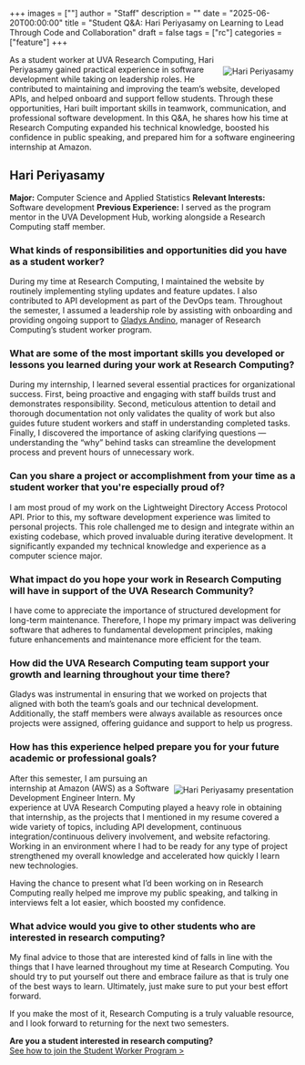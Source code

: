 +++
images = [""]
author = "Staff"
description = ""
date = "2025-06-20T00:00:00"
title = "Student Q&A: Hari Periyasamy on Learning to Lead Through Code and Collaboration"
draft = false
tags = ["rc"]
categories = ["feature"]
+++

<img src="/images/2025-students/hari-1.png" alt="Hari Periyasamy" style="max-width:50%;margin:5px;margin-top:20px;float:right;">

As a student worker at UVA Research Computing, Hari Periyasamy gained practical experience in software development while taking on leadership roles. He contributed to maintaining and improving the team’s website, developed APIs, and helped onboard and support fellow students. Through these opportunities, Hari built important skills in teamwork, communication, and professional software development. In this Q&A, he shares how his time at Research Computing expanded his technical knowledge, boosted his confidence in public speaking, and prepared him for a software engineering internship at Amazon.

## Hari Periyasamy 
__Major:__ Computer Science and Applied Statistics 
__Relevant Interests:__ Software development 
__Previous Experience:__ I served as the program mentor in the UVA Development Hub, working alongside a Research Computing staff member. 

### What kinds of responsibilities and opportunities did you have as a student worker? 

During my time at Research Computing, I maintained the website by routinely implementing styling updates and feature updates. I also contributed to API development as part of the DevOps team. Throughout the semester, I assumed a leadership role by assisting with onboarding and providing ongoing support to [Gladys Andino](https://www.rc.virginia.edu/about/people/andino/), manager of Research Computing’s student worker program. 

### What are some of the most important skills you developed or lessons you learned during your work at Research Computing? 

During my internship, I learned several essential practices for organizational success. First, being proactive and engaging with staff builds trust and demonstrates responsibility. Second, meticulous attention to detail and thorough documentation not only validates the quality of work but also guides future student workers and staff in understanding completed tasks. Finally, I discovered the importance of asking clarifying questions — understanding the “why” behind tasks can streamline the development process and prevent hours of unnecessary work. 

### Can you share a project or accomplishment from your time as a student worker that you're especially proud of? 

I am most proud of my work on the Lightweight Directory Access Protocol API. Prior to this, my software development experience was limited to personal projects. This role challenged me to design and integrate within an existing codebase, which proved invaluable during iterative development. It significantly expanded my technical knowledge and experience as a computer science major. 

### What impact do you hope your work in Research Computing will have in support of the UVA Research Community? 

I have come to appreciate the importance of structured development for long-term maintenance. Therefore, I hope my primary impact was delivering software that adheres to fundamental development principles, making future enhancements and maintenance more efficient for the team.  

### How did the UVA Research Computing team support your growth and learning throughout your time there? 

Gladys was instrumental in ensuring that we worked on projects that aligned with both the team’s goals and our technical development. Additionally, the staff members were always available as resources once projects were assigned, offering guidance and support to help us progress. 

### How has this experience helped prepare you for your future academic or professional goals? 

<img src="/images/2025-students/hari-2.png" alt="Hari Periyasamy presentation" style="max-width:50%;margin:5px;margin-top:20px;float:right;">

After this semester, I am pursuing an internship at Amazon (AWS) as a Software Development Engineer Intern. My experience at UVA Research Computing played a heavy role in obtaining that internship, as the projects that I mentioned in my resume covered a wide variety of topics, including API development, continuous integration/continuous delivery involvement, and website refactoring. Working in an environment where I had to be ready for any type of project strengthened my overall knowledge and accelerated how quickly I learn new technologies.

Having the chance to present what I’d been working on in Research Computing really helped me improve my public speaking, and talking in interviews felt a lot easier, which boosted my confidence.  

### What advice would you give to other students who are interested in research computing? 

My final advice to those that are interested kind of falls in line with the things that I have learned throughout my time at Research Computing. You should try to put yourself out there and embrace failure as that is truly one of the best ways to learn. Ultimately, just make sure to put your best effort forward.  

If you make the most of it, Research Computing is a truly valuable resource, and I look forward to returning for the next two semesters. 

__Are you a student interested in research computing?__  
[See how to join the Student Worker Program >](https://www.rc.virginia.edu/about/students/)